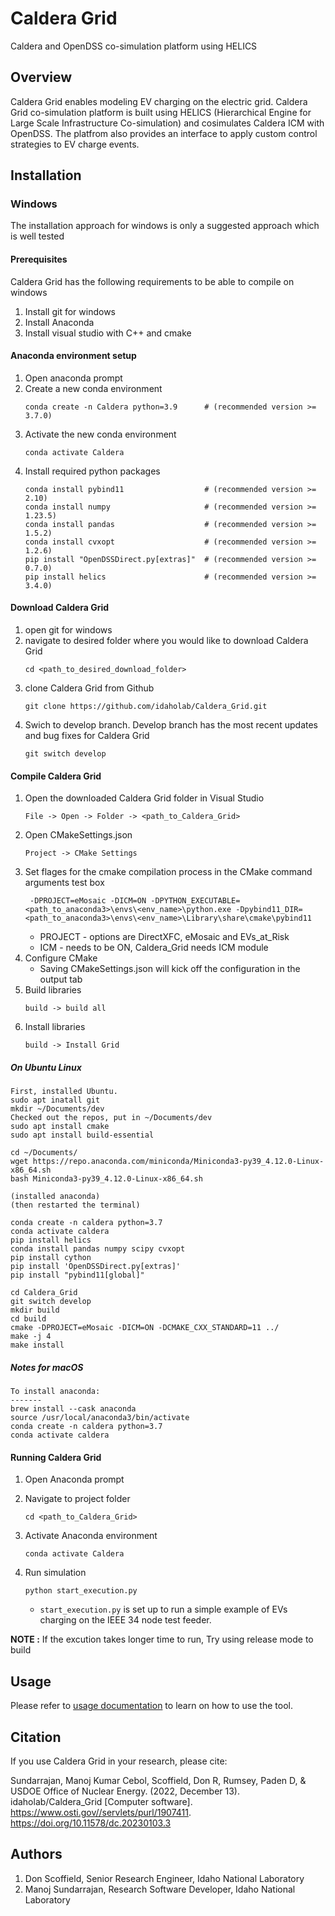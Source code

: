 # Caldera Grid

Caldera and OpenDSS co-simulation platform using HELICS 

## Overview
Caldera Grid enables modeling EV charging on the electric grid. Caldera Grid co-simulation platform is built using HELICS (Hierarchical Engine for Large Scale Infrastructure Co-simulation) and cosimulates Caldera ICM with OpenDSS. The platfrom also provides an interface to apply custom control strategies to EV charge events.


## Installation

### Windows

The installation approach for windows is only a suggested approach which is well tested 


#### Prerequisites

Caldera Grid has the following requirements to be able to compile on windows

1. Install git for windows
2. Install Anaconda
3. Install visual studio with C++ and cmake

#### Anaconda environment setup

1. Open anaconda prompt
2. Create a new conda environment
	```
	conda create -n Caldera python=3.9      # (recommended version >= 3.7.0)
	```
3. Activate the new conda environment
	```
	conda activate Caldera
	```
4. Install required python packages
	```
	conda install pybind11                  # (recommended version >= 2.10)
	conda install numpy                     # (recommended version >= 1.23.5)
	conda install pandas                    # (recommended version >= 1.5.2)
	conda install cvxopt                    # (recommended version >= 1.2.6)
	pip install "OpenDSSDirect.py[extras]"  # (recommended version >= 0.7.0)
	pip install helics                      # (recommended version >= 3.4.0)
	```

#### Download Caldera Grid

1. open git for windows
2. navigate to desired folder where you would like to download Caldera Grid
	```
	cd <path_to_desired_download_folder>
	```
3. clone Caldera Grid from Github
	```
	git clone https://github.com/idaholab/Caldera_Grid.git
	```
4. Swich to develop branch. Develop branch has the most recent updates and bug fixes for Caldera Grid
	```
	git switch develop
	```

#### Compile Caldera Grid

1. Open the downloaded Caldera Grid folder in Visual Studio
	```
	File -> Open -> Folder -> <path_to_Caldera_Grid>
	```
2. Open CMakeSettings.json
	```
	Project -> CMake Settings
	```
3. Set flages for the cmake compilation process in the CMake command arguments test box
	```
	 -DPROJECT=eMosaic -DICM=ON -DPYTHON_EXECUTABLE=<path_to_anaconda3>\envs\<env_name>\python.exe -Dpybind11_DIR=<path_to_anaconda3>\envs\<env_name>\Library\share\cmake\pybind11
	```
	- PROJECT - options are DirectXFC, eMosaic and EVs_at_Risk
	- ICM - needs to be ON, Caldera_Grid needs ICM module	
4. Configure CMake
	- Saving CMakeSettings.json will kick off the configuration in the output tab
5. Build libraries
	```
	build -> build all
	```
6. Install libraries
	```
	build -> Install Grid
	```


##### On Ubuntu Linux

```
First, installed Ubuntu.
sudo apt inatall git
mkdir ~/Documents/dev
Checked out the repos, put in ~/Documents/dev
sudo apt install cmake
sudo apt install build-essential

cd ~/Documents/
wget https://repo.anaconda.com/miniconda/Miniconda3-py39_4.12.0-Linux-x86_64.sh
bash Miniconda3-py39_4.12.0-Linux-x86_64.sh

(installed anaconda)
(then restarted the terminal)

conda create -n caldera python=3.7
conda activate caldera
pip install helics
conda install pandas numpy scipy cvxopt
pip install cython
pip install 'OpenDSSDirect.py[extras]'
pip install "pybind11[global]"

cd Caldera_Grid
git switch develop
mkdir build
cd build
cmake -DPROJECT=eMosaic -DICM=ON -DCMAKE_CXX_STANDARD=11 ../
make -j 4
make install
```

##### Notes for macOS
```
To install anaconda:
-------
brew install --cask anaconda
source /usr/local/anaconda3/bin/activate
conda create -n caldera python=3.7
conda activate caldera
```

#### Running Caldera Grid

1. Open Anaconda prompt
2. Navigate to project folder
	```
	cd <path_to_Caldera_Grid>
	```
3. Activate Anaconda environment
	```
	conda activate Caldera
	```
4. Run simulation
	```
	python start_execution.py
	```

	- `start_execution.py` is set up to run a simple example of EVs charging on the IEEE 34 node test feeder.


__NOTE :__ If the excution takes longer time to run, Try using release mode to build

## Usage
Please refer to [usage documentation](https://hpcgitlab.hpc.inl.gov/caldera_charge/caldera_charge_grid/-/raw/main/docs/Caldera-OpenDSS%20simulation%20platform.pptx) to learn on how to use the tool.

## Citation
If you use Caldera Grid in your research, please cite:

Sundarrajan, Manoj Kumar Cebol, Scoffield, Don R, Rumsey, Paden D, & USDOE Office of Nuclear Energy. (2022, December 13). idaholab/Caldera_Grid [Computer software]. https://www.osti.gov//servlets/purl/1907411. https://doi.org/10.11578/dc.20230103.3


## Authors
1. Don Scoffield, Senior Research Engineer, Idaho National Laboratory
2. Manoj Sundarrajan, Research Software Developer, Idaho National Laboratory
